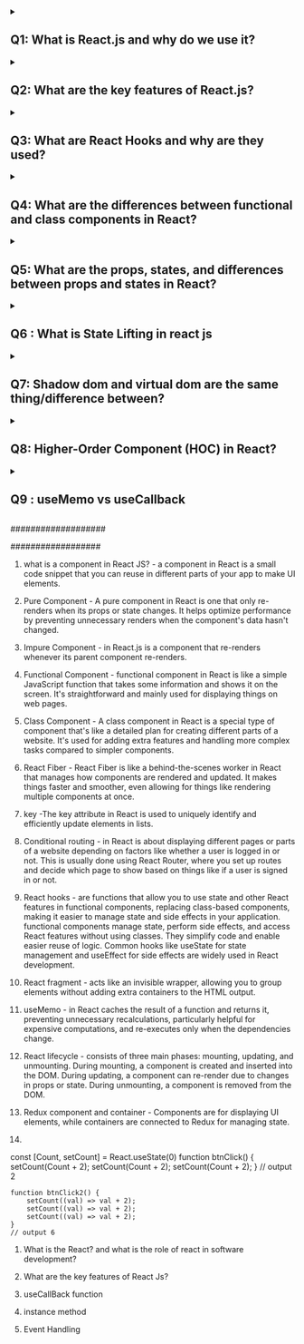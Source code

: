 <details>
<summary> <h2>Q1: What is React.js and why do we use it?</h2> </summary>
 <small>React.js is a JavaScript library for building user interfaces, particularly single-page applications (SPAs). Developed by Facebook in 2011, it was first deployed on Facebook's News Feed and later open-sourced in 2013. React enables developers to create large web applications that can update and render efficiently in response to data changes. It emphasizes a component-based architecture, allowing for reusable UI components, and utilizes a virtual DOM to enhance performance by minimizing direct manipulations of the actual DOM.</small>
</details>


<details>
<summary> <h2>  Q2: What are the key features of React.js? </h2> </summary>
 <small>
 There are 7 key features in React JS: 1. virtual dom, 2. component-based architecture, and 3. JSX. 4. Declarative syntax, 5. Reusability & composition, 6. community & ecosystem 7. React Hooks.
 React.js offers several key features that make it a popular choice for building dynamic user interfaces:

- **Declarative Syntax:** React follows a declarative programming paradigm, enabling developers to design views for each state in the application, and React efficiently updates and renders components as data changes. This approach enhances code readability and maintenance. [Source](https://legacy.reactjs.org/docs/design-principles.html)

- **Component-Based Architecture:** Applications in React are built using encapsulated components that manage their own state. This modularity promotes code reuse and simplifies both development and maintenance. [Source](https://legacy.reactjs.org/docs/design-principles.html)

- **Virtual DOM:** React utilizes a virtual DOM, an in-memory representation of the real DOM. When the state of an object changes, the virtual DOM updates only that specific object in the real DOM, leading to improved performance and a smoother user experience. [Source](https://legacy.reactjs.org/docs/design-principles.html)

- **JSX (JavaScript Syntax Extension):** JSX allows developers to write HTML-like syntax within JavaScript code, making the code more readable and easier to write. [Source](https://legacy.reactjs.org/docs/design-principles.html)

- **One-way Data Binding:** React uses unidirectional data flow, meaning data flows in a single direction, which makes it easier to understand and debug applications. [Source](https://legacy.reactjs.org/docs/design-principles.html)

- **Performance:** React enhances performance by using techniques like virtual DOM and efficient diff algorithms to minimize direct DOM manipulations. [Source](https://legacy.reactjs.org/docs/design-principles.html)

- **Flexibility and Modularity:** React's component-based architecture allows developers to build modular and maintainable code, making it flexible to use in various projects. [Source](https://legacy.reactjs.org/docs/design-principles.html)

These features collectively contribute to React's efficiency and popularity in building dynamic and responsive web applications.
</small>
</details>

 


<details>
<summary> <h2> Q3: What are React Hooks and why are they used?  </h2> </summary>
<small>
**Answer:** React Hooks are functions that allow you to "hook into" React state and lifecycle features from function components. Introduced in React version 16.8, Hooks enables the use of state and other React features without writing class components. They simplify code and promote the reuse of stateful logic across components. Commonly used Hooks include `useState` for state management and `useEffect` for handling side effects.
</small>
</details>



<details>
<summary> <h2> Q4: What are the differences between functional and class components in React? </h2> </summary>

**Answer:**
 <small>
In React, components can be created as either functional or class components.

- **Functional Components:** These are simple JavaScript functions that accept props as arguments and return React elements. They do not have their own state or lifecycle methods.

- **Class Components:** These are ES6 classes that extend from `React.Component`. They can have their own state and lifecycle methods, allowing for more complex logic and interactions.
 
**Class vs Function Component**  

### Syntax:
- Class components are defined using ES6 class syntax, extending the `React.Component` class.
- Functional components are simple JavaScript functions that return JSX.

### State Management:
- Class components have local component state, managed using `this.state` and `this.setState()`.
- Functional components can manage state using hooks like `useState`.

### Lifecycle Methods:
- Class components have lifecycle methods like `componentDidMount`, `componentDidUpdate`, etc., for managing component lifecycle.
- Functional components can use hooks like `useEffect` to perform side effects similar to lifecycle methods.

### Complexity:
- Class components tend to be more verbose and have a steeper learning curve due to the class-based syntax.
- Functional components are simpler and more lightweight, promoting a functional programming style.

### Performance:
- Functional components are generally considered more performant due to their simpler nature and better optimization by React.

These points highlight the main differences between class and functional components in React, with functional components being the preferred choice in modern React development, especially with the introduction of hooks.
 

With the introduction of Hooks in React 16.8, functional components can now manage state and side effects, reducing the need for class components.
 </small>
</details>

 
 
<details>
 <summary> <h2> Q5: What are the props, states, and differences between props and states in React? </h2></summary>
 <small>
In React, **props** (short for "properties") and **state** are both used to manage data within components, but they serve different purposes and have distinct characteristics.

- **Props:** Props are read-only attributes passed from a parent component to a child component. They allow data to flow down the component hierarchy and are immutable, meaning a child component cannot modify its own props. This ensures a unidirectional data flow, making the application predictable and easier to debug.

- **State:** State is a mutable data structure that holds information about the component's current situation. It is managed within the component itself and can change over time, usually in response to user actions or network responses. When a component's state changes, React re-renders the component to reflect the updated state.

**Key Differences:**

- **Mutability:** Props are immutable; state is mutable.

- **Ownership:** Props are controlled by the parent component; the state is managed within the element.

- **Purpose:** Props allow data to be passed to child components; the state is used to manage dynamic data within a component.
</small>
</details>
 
 
<details>
 <summary> <h2> Q6 : What is  State Lifting in react js </h2> </summary>
 <small>
in React a child component sends data to its parent component using a callback function.
</small>

</details>


 
<details>
 <summary>  <h2>  Q7:  Shadow dom and virtual dom are the same thing/difference between? </h2> </summary>

 
<small>

**## 1️⃣ Shadow DOM (Secret Room 🏠)**  
Shadow DOM is a **mini isolated DOM** inside an element that keeps its styles and structure separate from the rest of the page.  

✔ **Used in:** Web Components (like `<video>`, `<input type="date">`)  
✔ **Benefit:** Prevents CSS and JS conflicts with the main page  

**🔹 Example:**  
``` 
<div id="shadow-host"></div>

<script>
  let host = document.getElementById("shadow-host");
  let shadow = host.attachShadow({ mode: "open" });

  shadow.innerHTML = `
    <style>
      .box { color: red; }
    </style>
    <div class="box">Inside Shadow DOM</div>
  `;
</script>
```
✅ **CSS inside shadow DOM will not affect the main page.**  

---  

**## 2️⃣ Virtual DOM (React’s Smart Copy 🧠)**  
Virtual DOM is a **lightweight copy of the actual DOM** that React uses to improve performance. Instead of updating the entire page, React updates only the changed parts.  

✔ **Used in:** React.js  
✔ **Benefit:** Faster updates, better performance  

**🔹 How it Works in React?**  
1️⃣ React creates a **Virtual DOM copy**.  
2️⃣ It **compares** the new and old Virtual DOM (diffing).  
3️⃣ It updates **only the changed part** in the real DOM (reconciliation).  

**🔹 Example in React:**  
```
import { useState } from "react";

function App() {
  const [count, setCount] = useState(0);

  return (
    <div>
      <h1>Count: {count}</h1>
      <button onClick={() => setCount(count + 1)}>Increment</button>
    </div>
  );
}
```
✅ **Only the count updates, not the entire page!**  

---  

**## 3️⃣ Key Differences**  

| Feature | Shadow DOM | Virtual DOM |
|---------|------------|-------------|
| **Purpose** | Isolates styles & structure | Improves performance |
| **Used In** | Web Components | React.js |
| **CSS Isolation** | ✅ Yes | ❌ No |
| **Performance Impact** | ⚡ Faster rendering | 🚀 Optimized updates |
| **Updates** | Only inside the component | Compares & updates changed parts |

---  

**## 4️⃣ Easy Way to Remember**  
👉 **Shadow DOM = Secret Room** 🏠 (Keeps styles and structure separate)  
👉 **Virtual DOM = Smart Copy** 🧠 (Makes React updates faster)  

💡 **In React.js, we use Virtual DOM, not Shadow DOM!**  

</small>

</details>


<details>
 <summary> <h2>  Q8:  Higher-Order Component (HOC) in React?</h2> </summary>
 <small>
 
**Definition:**
A Higher-Order Component (HOC) is a function that takes a component as input and returns a new component with added functionality. It helps in reusing logic across multiple components.

**Example:**
``` 
import React from 'react';

// HOC that adds a loading spinner feature
const withLoading = (WrappedComponent) => {
  return (props) => (
    props.isLoading ? <p>Loading...</p> : <WrappedComponent {...props} />
  );
};

// Normal component
const DataComponent = ({ data }) => <p>Data: {data}</p>;

// Enhanced component using HOC
const EnhancedComponent = withLoading(DataComponent);

// Usage
export default function App() {
  return <EnhancedComponent isLoading={false} data="React HOC Example" />;
}
```

**Key Points:**
- HOCs help in **code reusability** by wrapping components.
- Commonly used for **authentication, logging, or adding styles**.
- They follow the pattern **HOC(Component) → EnhancedComponent**.
- Do not modify the original component; instead, they return a new one.


Higher-Order Component (HOC) - : It's a function that takes a component as input and returns a new component with extra features, helping to reuse code and enhance functionality.
 &
A Higher Order Component (HOC) in React is a function that takes a component as input and returns a new component. It helps share common functionality across multiple components without duplicating code.
</small>
</details>



<details>
 <summary> <h2> Q9 : useMemo vs useCallback </h2> </summary>
 <small> 
#### **useCallback:**
- Returns a **memoized function**.
- Useful when passing **callback functions** to child components.
- Prevents unnecessary function recreation on re-renders.
- **Example:**
  
  ```jsx
  import React, { useState, useCallback } from 'react';

  const Button = React.memo(({ handleClick }) => {
    console.log('Button rendered');
    return <button onClick={handleClick}>Click Me</button>;
  });

  function App() {
    const [count, setCount] = useState(0);

    const increment = useCallback(() => {
      setCount(prev => prev + 1);
    }, []);

    return (
      <div>
        <p>Count: {count}</p>
        <Button handleClick={increment} />
      </div>
    );
  }

  export default App;
  ```

#### **useMemo:**
- Returns a **memoized value**.
- Optimizes expensive calculations by storing the computed result.
- **Example:**
  
  ``` 
  import React, { useState, useMemo } from 'react';

  function App() {
    const [count, setCount] = useState(0);
    const [number, setNumber] = useState(5);

    const factorial = useMemo(() => {
      console.log('Calculating factorial...');
      return number <= 1 ? 1 : number * factorial;
    }, [number]);

    return (
      <div>
        <p>Factorial: {factorial}</p>
        <button onClick={() => setNumber(number + 1)}>Increase Number</button>
        <button onClick={() => setCount(count + 1)}>Increase Count</button>
      </div>
    );
  }

  export default App;
  ```

#### **Key Differences:**
| Feature     | useCallback | useMemo |
|------------|------------|---------|
| Returns    | Memoized **function** | Memoized **value** |
| Usage      | Optimizes **functions** passed as props | Optimizes **expensive calculations** |
| Dependency | Reacts to dependency array | Reacts to dependency array |
| Purpose    | Prevents function recreation on re-renders | Avoids re-executing costly computations |

</small>
</details>







###################

##################


1) what is a component in React JS? - a component in React is a small code snippet that you can reuse in different parts of your app to make UI elements.


2) Pure Component - A pure component in React is one that only re-renders when its props or state changes. It helps optimize performance by preventing unnecessary renders when the component's data hasn't changed.

3) Impure Component - in React.js is a component that re-renders whenever its parent component re-renders.


4) Functional Component - functional component in React is like a simple JavaScript function that takes some information and shows it on the screen. It's straightforward and mainly used for displaying things on web pages.


5) Class Component - A class component in React is a special type of component that's like a detailed plan for creating different parts of a website. It's used for adding extra features and handling more complex tasks compared to simpler components.

 
6) React Fiber -   React Fiber is like a behind-the-scenes worker in React that manages how components are rendered and updated. It makes things faster and smoother, even allowing for things like rendering multiple components at once.



7) key -The key attribute in React is used to uniquely identify and efficiently update elements in lists.



8) Conditional routing - in React is about displaying different pages or parts of a website depending on factors like whether a user is logged in or not. This is usually done using React Router, where you set up routes and decide which page to show based on things like if a user is signed in or not.



9) React hooks - are functions that allow you to use state and other React features in functional components, replacing class-based components, making it easier to manage state and side effects in your application.
functional components manage state, perform side effects, and access React features without using classes. They simplify code and enable easier reuse of logic. Common hooks like useState for state management and useEffect for side effects are widely used in React development.


12) React fragment - acts like an invisible wrapper, allowing you to group elements without adding extra containers to the HTML output.



13) useMemo - in React caches the result of a function and returns it, preventing unnecessary recalculations, particularly helpful for expensive computations, and re-executes only when the dependencies change.



14) React lifecycle - consists of three main phases: mounting, updating, and unmounting. During mounting, a component is created and inserted into the DOM. During updating, a component can re-render due to changes in props or state. During unmounting, a component is removed from the DOM.
 

16)  Redux component and container - Components are for displaying UI elements, while containers are connected to Redux for managing state.
 
18)
 const [Count, setCount] = React.useState(0) 
    function btnClick() {
        setCount(Count + 2);
        setCount(Count + 2);
        setCount(Count + 2);
    }
    // output 2 
    
    
    function btnClick2() {
        setCount((val) => val + 2);
        setCount((val) => val + 2);
        setCount((val) => val + 2);
    }
    // output 6 
 

1) What is the React? and what is the role of react in software development?
2) What are the key features of React Js?
3) useCallBack function
4) instance method

5) Event Handling





 
